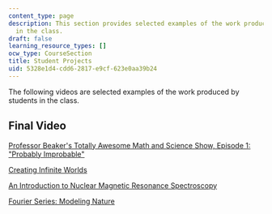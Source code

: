 ```yaml
---
content_type: page
description: This section provides selected examples of the work produced by students
  in the class.
draft: false
learning_resource_types: []
ocw_type: CourseSection
title: Student Projects
uid: 5328e1d4-cdd6-2817-e9cf-623e0aa39b24
---
```

The following videos are selected examples of the work produced by students in the class.

## Final Video

[Professor Beaker's Totally Awesome Math and Science Show, Episode 1: "Probably Improbable"](https://www.youtube.com/watch?v=GiBBaHKqhuY)

[Creating Infinite Worlds](https://www.youtube.com/watch?v=sqyhUXL9F3g)

[An Introduction to Nuclear Magnetic Resonance Spectroscopy](https://www.youtube.com/watch?v=LgaxmiPfpTU)

[Fourier Series: Modeling Nature](https://www.youtube.com/watch?v=Y9pYHDSxc7g)